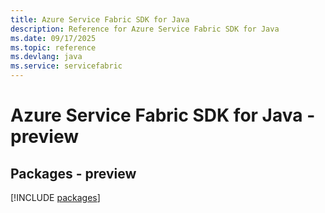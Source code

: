 ```yaml
---
title: Azure Service Fabric SDK for Java
description: Reference for Azure Service Fabric SDK for Java
ms.date: 09/17/2025
ms.topic: reference
ms.devlang: java
ms.service: servicefabric
---
```

# Azure Service Fabric SDK for Java - preview
## Packages - preview
[!INCLUDE [packages](service-fabric-index.md)]